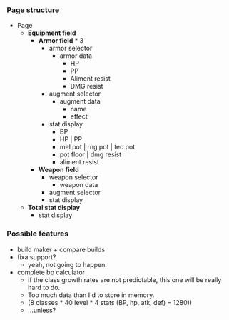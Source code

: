 ### Page structure

- Page
  - **Equipment field**
    - **Armor field** \* 3
      - armor selector
        - armor data
          - HP
          - PP
          - Aliment resist
          - DMG resist
      - augment selector
        - augment data
          - name
          - effect
      - stat display
        - BP
        - HP | PP
        - mel pot | rng pot | tec pot
        - pot floor | dmg resist
        - aliment resist
    - **Weapon field**
      - weapon selector
        - weapon data
      - augment selector
      - stat display
  - **Total stat display**
    - stat display

### Possible features

- build maker + compare builds
- fixa support?
  - yeah, not going to happen.
- complete bp calculator
  - if the class growth rates are not predictable, this one will be really hard to do.
  - Too much data than I'd to store in memory.
  - (8 classes \* 40 level \* 4 stats (BP, hp, atk, def) = 1280))
  - ...unless?

